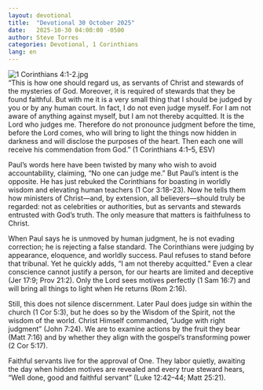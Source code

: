 ```yaml
---
layout: devotional
title:  "Devotional 30 October 2025"
date:   2025-10-30 04:00:00 -0500
author: Steve Torres
categories: Devotional, 1 Corinthians
lang: en
---
```

<img src="https://sitemedia.esteeb.com/file/esteebcomsitemedia/devotional_images/1-Corinthians/1Cor-4_1-2.jpg?raw=true" alt="1 Corinthians 4:1-2.jpg" style="max-width: 100%; height: auto;">

<div class="scripture">
  “This is how one should regard us, as servants of Christ and stewards of the mysteries of God. Moreover, it is required of stewards that they be found faithful. But with me it is a very small thing that I should be judged by you or by any human court. In fact, I do not even judge myself. For I am not aware of anything against myself, but I am not thereby acquitted. It is the Lord who judges me. Therefore do not pronounce judgment before the time, before the Lord comes, who will bring to light the things now hidden in darkness and will disclose the purposes of the heart. Then each one will receive his commendation from God.” (1 Corinthians 4:1–5, ESV)
</div>

Paul’s words here have been twisted by many who wish to avoid accountability, claiming, “No one can judge me.” But Paul’s intent is the opposite. He has just rebuked the Corinthians for boasting in worldly wisdom and elevating human teachers (1 Cor 3:18–23). Now he tells them how ministers of Christ—and, by extension, all believers—should truly be regarded: not as celebrities or authorities, but as servants and stewards entrusted with God’s truth. The only measure that matters is faithfulness to Christ.

When Paul says he is unmoved by human judgment, he is not evading correction; he is rejecting a false standard. The Corinthians were judging by appearance, eloquence, and worldly success. Paul refuses to stand before that tribunal. Yet he quickly adds, “I am not thereby acquitted.” Even a clear conscience cannot justify a person, for our hearts are limited and deceptive (Jer 17:9; Prov 21:2). Only the Lord sees motives perfectly (1 Sam 16:7) and will bring all things to light when He returns (Rom 2:16).

Still, this does not silence discernment. Later Paul does judge sin within the church (1 Cor 5:3), but he does so by the Wisdom of the Spirit, not the wisdom of the world. Christ Himself commanded, “Judge with right judgment” (John 7:24). We are to examine actions by the fruit they bear (Matt 7:16) and by whether they align with the gospel’s transforming power (2 Cor 5:17).

Faithful servants live for the approval of One. They labor quietly, awaiting the day when hidden motives are revealed and every true steward hears, “Well done, good and faithful servant” (Luke 12:42–44; Matt 25:21).